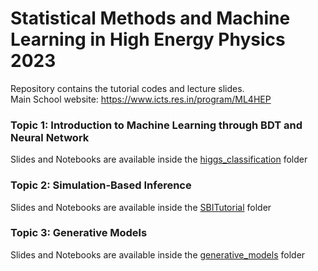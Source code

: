 # Statistical Methods and Machine Learning in High Energy Physics 2023

Repository contains the tutorial codes and lecture slides.   
Main School website: https://www.icts.res.in/program/ML4HEP

### Topic 1: Introduction to Machine Learning through BDT and Neural Network
Slides and Notebooks are available inside the [higgs_classification](https://github.com/ml4hep-India/icts-2023/tree/main/higgs_classification) folder

### Topic 2: Simulation-Based Inference
Slides and Notebooks are available inside the [SBITutorial](https://github.com/ml4hep-India/icts-2023/tree/main/SBITutorial) folder

### Topic 3: Generative Models
Slides and Notebooks are available inside the [generative_models](https://github.com/ml4hep-India/icts-2023/tree/main/generative_models) folder
